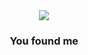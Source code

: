 <div align="center">
   <img src="https://github.com/BrunnerLivio/brunnerlivio/blob/master/images/welcome.png?raw=true" style="max-width: 100%;" />
   <h3>You found me</h3>
</div>
